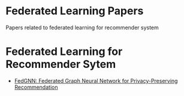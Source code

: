 # Federated Learning Papers
Papers related to federated learning for recommender system

# Federated Learning for Recommender Sytem
- [FedGNN: Federated Graph Neural Network for Privacy-Preserving Recommendation](https://arxiv.org/abs/2102.04925)
